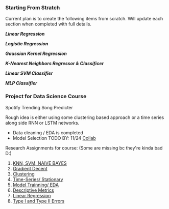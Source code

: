 ### Starting From Stratch
Current plan is to create the following items from scratch.
Will update each section when completed with full details. 

***Linear Regression***

***Logistic Regression***

***Gaussian Kernel Regression***

***K-Nearest Neighbors Regressor & Classificer***

***Linear SVM Classifier***

***MLP Classifier***


### Project for Data Science Course
Spotify Trending Song Predicter

Rough idea is either using some clustering based approach or a time series along side RNN or LSTM networks. 

- Data cleaning / EDA is completed
- Model Selection TODO BY: 11/24
[Collab](https://colab.research.google.com/drive/1uzzTZaYN00rqYabTPo7OPhKTLlGd5OF9?usp=sharing)

Research Assignments for course:  (Some are missing bc they're kinda bad D:)
1. [KNN, SVM, NAIVE BAYES](https://docs.google.com/document/d/1Wcl9bwMCzlEEVuO-bf3QzNre8-8HqP4mit023-0NgOI/edit?usp=sharing)
2. [Gradient Decent](https://docs.google.com/document/d/1J58xWWkOdzHzkUMlLwbVF2vvQbuFTmClszLxD4V7S7c/edit?usp=sharing)
3. [Clustering](https://docs.google.com/document/d/11q1GRe9Pa-wJh2wsYcd8_ngG9A7sWF2AhSG4QmWHGWk/edit?usp=sharing)
4. [Time-Series/ Stationary](https://docs.google.com/document/d/1K5TDnzLeG4bKwwUZ_hx7rlqm9nFuorrFQy56BYq_gRQ/edit?usp=sharing)
5. [Model Trainning/ EDA](https://docs.google.com/document/d/1oLGGiUALBG7EpeK7ekJk-UTuYL39tVZzfsMASPwlSg0/edit?usp=sharing)
6. [Descriptive Metrics](https://docs.google.com/document/d/1Ric1i88HS5MJ9Vri198sktETquXXiBZa4rKHXYFVi8k/edit?usp=sharing)
7. [Linear Regression](https://docs.google.com/document/d/1QoWN2UcIHwk_P0FEyEUC1XP8NW7RjwYhrEOoLcmKI6o/edit?usp=sharing)
8. [Type I and Type II Errors](https://docs.google.com/document/d/1nwmBfWnxQbXsOe__1PmdmlLXq78uYMNt9B0hMT_SWKw/edit?usp=sharing)

   
